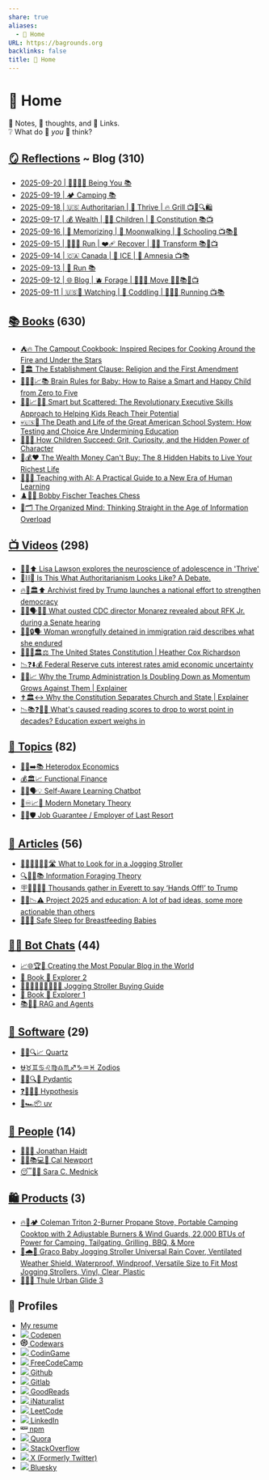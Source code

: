 ```yaml
---
share: true
aliases:
  - 🏡 Home
URL: https://bagrounds.org
backlinks: false
title: 🏡 Home
---
```

# 🏡 Home  
📑 Notes, 💭 thoughts, and 🔗 Links.  
❔ What do 🫵 _you_ 🤔 think?  
  
## [🪞 Reflections](./reflections/index.md) ~ Blog (310)  
- [2025-09-20 | 🫵🏼👀🧠 Being You 📚](./reflections/2025-09-20.md)  
- [2025-09-19 | 🏕️ Camping 📚](./reflections/2025-09-19.md)  
- [2025-09-18 | 🇺🇸 Authoritarian | 🌱 Thrive | 🔥 Grill 📺📰🔍🛍️](./reflections/2025-09-18.md)  
- [2025-09-17 | 💰 Wealth | 👶🏼 Children | 📜 Constitution 📚📺](./reflections/2025-09-17.md)  
- [2025-09-16 | 🧠 Memorizing | 🌝 Moonwalking | 🏫 Schooling 📺📚📰](./reflections/2025-09-16.md)  
- [2025-09-15 | 🏃🏼‍♀️ Run | ❤️‍🩹 Recover | 👶🏼 Transform 📚📰📺](./reflections/2025-09-15.md)  
- [2025-09-14 | 🇨🇦 Canada | 🥶 ICE | 🥴 Amnesia 📺📚](./reflections/2025-09-14.md)  
- [2025-09-13 | 👣 Run 📚](./reflections/2025-09-13.md)  
- [2025-09-12 | 🌐 Blog | 🫐 Forage | 🏃🏼‍♀️ Move 🤖💬📚📄📺](./reflections/2025-09-12.md)  
- [2025-09-11 | 🇺🇸👀 Watching | 🦺 Coddling | 🏃🏼‍♀️ Running 📺📚](./reflections/2025-09-11.md)  
  
  
## [📚 Books](./books/index.md) (630)  
- [⛺🔥 The Campout Cookbook: Inspired Recipes for Cooking Around the Fire and Under the Stars](./books/the-campout-cookbook-inspired-recipes-for-cooking-around-the-fire-and-under-the-stars.md)  
- [🙏🏛️ The Establishment Clause: Religion and the First Amendment](./books/the-establishment-clause-religion-and-the-first-amendment.md)  
- [👶🧠😊📈📚 Brain Rules for Baby: How to Raise a Smart and Happy Child from Zero to Five](./books/brain-rules-for-baby.md)  
- [🧠🧩📈🧑‍🏫 Smart but Scattered: The Revolutionary Executive Skills Approach to Helping Kids Reach Their Potential](./books/smart-but-scattered.md)  
- [💀🇺🇸🏫 The Death and Life of the Great American School System: How Testing and Choice Are Undermining Education](./books/the-death-and-life-of-the-great-american-school-system-how-testing-and-choice-are-undermining-education.md)  
- [🧑‍🎓🌱 How Children Succeed: Grit, Curiosity, and the Hidden Power of Character](./books/how-children-succeed-grit-curiosity-and-the-hidden-power-of-character.md)  
- [🚫💰❤️ The Wealth Money Can't Buy: The 8 Hidden Habits to Live Your Richest Life](./books/the-wealth-money-cant-buy-the-8-hidden-habits-to-live-your-richest-life.md)  
- [🤖🧑‍🏫 Teaching with AI: A Practical Guide to a New Era of Human Learning](./books/teaching-with-ai-a-practical-guide-to-a-new-era-of-human-learning.md)  
- [♟️🧑‍🏫 Bobby Fischer Teaches Chess](./books/bobby-fischer-teaches-chess.md)  
- [🧠🗂️ The Organized Mind: Thinking Straight in the Age of Information Overload](./books/the-organized-mind-thinking-straight-in-the-age-of-information-overload.md)  
  
  
## [📺 Videos](./videos/index.md) (298)  
- [🧠🌱⬆️ Lisa Lawson explores the neuroscience of adolescence in 'Thrive'](./videos/lisa-lawson-explores-the-neuroscience-of-adolescence-in-thrive.md)  
- [👑⛓️🤔 Is This What Authoritarianism Looks Like? A Debate.](./videos/is-this-what-authoritarianism-looks-like-a-debate.md)  
- [🔥🚫🏛️⬆️ Archivist fired by Trump launches a national effort to strengthen democracy](./videos/archivist-fired-by-trump-launches-a-national-effort-to-strengthen-democracy.md)  
- [👩‍⚕️🗣️🙊👨 What ousted CDC director Monarez revealed about RFK Jr. during a Senate hearing](./videos/what-ousted-cdc-director-monarez-revealed-about-rfk-jr-during-a-senate-hearing.md)  
- [👩‍⚖️🔒🗣️ Woman wrongfully detained in immigration raid describes what she endured](./videos/woman-wrongfully-detained-in-immigration-raid-describes-what-she-endured.md)  
- [📜🇺🇸🏛️⚖️ The United States Constitution | Heather Cox Richardson](./videos/the-united-states-constitution-heather-cox-richardson.md)  
- [📉❓⬇️💰 Federal Reserve cuts interest rates amid economic uncertainty](./videos/federal-reserve-cuts-interest-rates-amid-economic-uncertainty.md)  
- [👴🚫📈 Why the Trump Administration Is Doubling Down as Momentum Grows Against Them | Explainer](./videos/why-the-trump-administration-is-doubling-down-as-momentum-grows-against-them-explainer.md)  
- [✝️🏛️↔️ Why the Constitution Separates Church and State | Explainer](./videos/why-the-constitution-separates-church-and-state-explainer.md)  
- [📉📚❓🧑‍🏫 What's caused reading scores to drop to worst point in decades? Education expert weighs in](./videos/whats-caused-reading-scores-to-drop-to-worst-point-in-decades-education-expert-weighs-in.md)  
  
  
## [🌌 Topics](./topics/index.md) (82)  
- [🤔🚫➡️📚 Heterodox Economics](./topics/heterodox-economics.md)  
- [💰🏛️📈 Functional Finance](./topics/functional-finance.md)  
- [🧠🤖🗣️💡 Self-Aware Learning Chatbot](./topics/self-aware-learning-chatbot.md)  
- [🏦♾️📈💸 Modern Monetary Theory](./topics/modern-monetary-theory.md)  
- [🧑‍💼🛡️ Job Guarantee / Employer of Last Resort](./topics/job-guarantee-employer-of-last-resort.md)  
  
  
## [📄  Articles](./articles/index.md) (56)  
- [👀👶🏼🏃🏼‍♀️🛣️ What to Look for in a Jogging Stroller](./articles/what-to-look-for-in-a-jogging-stroller.md)  
- [🔍🍎🌲📚 Information Foraging Theory](./articles/information-foraging-theory.md)  
- [🪧👐🏽🚫👹 Thousands gather in Everett to say ‘Hands Off!’ to Trump](./articles/thousands-gather-in-everett-to-say-hands-off-to-trump.md)  
- [🚫🏫📉⚠️ Project 2025 and education: A lot of bad ideas, some more actionable than others](./articles/project-2025-and-education-a-lot-of-bad-ideas-some-more-actionable-than-others.md)  
- [🤱😴👶 Safe Sleep for Breastfeeding Babies](./articles/safe-sleep-for-breastfeeding-babies.md)  
  
  
## [🤖💬 Bot Chats](./bot-chats/index.md) (44)  
- [📈🌐🏆📢 Creating the Most Popular Blog in the World](./bot-chats/creating-the-most-popular-blog-in-the-world.md)  
- [📖 Book 🧭 Explorer 2](./bot-chats/book-explorer-2.md)  
- [👶🏼🛒🏃🏼‍♀️🦮💲🦮 Jogging Stroller Buying Guide](./bot-chats/jogging-stroller-buying-guide.md)  
- [📖 Book 🧭 Explorer 1](./bot-chats/book-explorer-1.md)  
- [📚🤖💬 RAG and Agents](./bot-chats/rag-and-agents.md)  
  
  
## [💾 Software](./software/index.md) (29)  
- [💎🔬🔍📈 Quartz](./software/quartz.md)  
- [⛎♉️♊️♋️♌️♍️♎️♏️♐️♑️♒️♓️ Zodios](./software/zodios.md)  
- [🐍📜🔍✅ Pydantic](./software/pydantic.md)  
- [❓🧪✅🤔 Hypothesis](./software/hypothesis.md)  
- [🐍🏎️📦 uv](./software/uv.md)  
  
  
## [👥 People](./people/index.md) (14)  
- [🧠🤝🐘 Jonathan Haidt](./people/jonathan-haidt.md)  
- [👨‍🏫📚💻🤔 Cal Newport](./people/cal-newport.md)  
- [😴🧠🌃 Sara C. Mednick](./people/sara-c-mednick.md)  
  
  
## [🛍️ Products](./products/index.md) (3)  
- [🔥💨🏕️ Coleman Triton 2-Burner Propane Stove, Portable Camping Cooktop with 2 Adjustable Burners & Wind Guards, 22,000 BTUs of Power for Camping, Tailgating, Grilling, BBQ, & More](./products/coleman-triton-2-burner-propane-stove-portable-camping-cooktop-with-2-adjustable-burners-wind-guards-22000-btus-of-power-for-camping-tailgating-grilling-bbq-more.md)  
- [👶🌧️💨 Graco Baby Jogging Stroller Universal Rain Cover, Ventilated Weather Shield, Waterproof, Windproof, Versatile Size to Fit Most Jogging Strollers, Vinyl, Clear, Plastic](./products/graco-baby-jogging-stroller-universal-rain-cover-ventilated-weather-shield-waterproof-windproof-versatile-size-to-fit-most-jogging-strollers-vinyl-clear-plastic.md)  
- [👶🏃🌆 Thule Urban Glide 3](./products/thule-urban-glide-3.md)  
  
  
## 🔗 Profiles  
- [My resume](./topics/my-resume.md)  
- <a href="http://codepen.io/bagrounds"><img style="height:1em; margin:0;" src="https://simpleicons.org/icons/codepen.svg"/> Codepen</a>  
- <a href="http://www.codewars.com/users/bagrounds"><img style="height:1em; margin:0;" src="https://raw.githubusercontent.com/bagrounds/icons/master/codewars.svg"/> Codewars</a>  
- <a href="https://www.codingame.com/profile/0d172b10ecb72b81c2bb2646e8be9d8a8930706"><img style="height:1em; margin:0;" src="https://simpleicons.org/icons/codingame.svg"/> CodinGame</a>  
- <a href="http://freecodecamp.com/bagrounds"><img style="height:1em; margin:0;" src="https://simpleicons.org/icons/freecodecamp.svg"/> FreeCodeCamp</a>  
- <a href="https://github.com/bagrounds"><img style="height:1em; margin:0;" src="https://simpleicons.org/icons/github.svg"/> Github</a>  
- <a href="http://gitlab.com/bagrounds"><img style="height:1em; margin:0;" src="https://simpleicons.org/icons/gitlab.svg"/> Gitlab</a>  
- <a href="http://goodreads.com/bagrounds"><img style="height:1em; margin:0;" src="https://simpleicons.org/icons/goodreads.svg"/> GoodReads</a>  
- <a href="https://www.inaturalist.org/people/8822063"><img style="height:1em; margin:0;" src="https://static.inaturalist.org/wiki_page_attachments/3154-original.png"/> iNaturalist</a>  
- <a href="https://leetcode.com/u/bagrounds"><img style="height:1em; margin:0;" src="https://simpleicons.org/icons/leetcode.svg"/> LeetCode</a>  
- <a href="https://linkedin.com/in/bagrounds"><img style="height:1em; margin:0;" src="https://simpleicons.org/icons/linkedin.svg"/> LinkedIn</a>  
- <a href="http://www.npmjs.com/~bagrounds"><img style="height:1em; margin:0;" src="https://raw.githubusercontent.com/bagrounds/icons/master/npm.svg"/> npm</a>  
- <a href="https://www.quora.com/profile/Bryan-Grounds"><img style="height:1em; margin:0;" src="https://simpleicons.org/icons/quora.svg"/> Quora</a>  
- <a href="http://stackoverflow.com/users/2081363/bagrounds"><img style="height:1em; margin:0;" src="https://simpleicons.org/icons/stackoverflow.svg"/> StackOverflow</a>  
- <a href="https://twitter.com/bagrounds"><img style="height:1em; margin:0;" src="https://simpleicons.org/icons/x.svg"/> X (Formerly Twitter)</a>  
- <a href="https://bsky.app/profile/bagrounds.bsky.social"><img style="height:1em; margin:0;" src="https://simpleicons.org/icons/bluesky.svg"/> Bluesky</a>